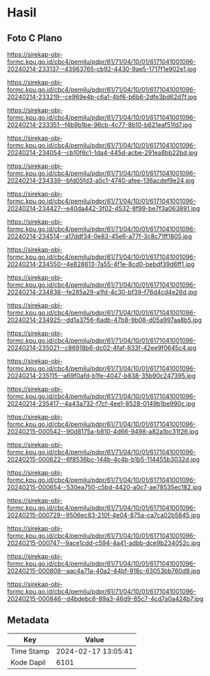 # Hasil

## Foto C Plano

https://sirekap-obj-formc.kpu.go.id/cbc4/pemilu/pdpr/61/71/04/10/01/6171041001096-20240214-233137--43963765-cb92-4430-9ae5-1717f1e902e1.jpg

https://sirekap-obj-formc.kpu.go.id/cbc4/pemilu/pdpr/61/71/04/10/01/6171041001096-20240214-233219--ce969e4b-c6a1-4bf6-b6b6-2dfe3bd62d7f.jpg

https://sirekap-obj-formc.kpu.go.id/cbc4/pemilu/pdpr/61/71/04/10/01/6171041001096-20240214-233351--f4b9b1be-96cb-4c77-8b10-b621eaf51fd7.jpg

https://sirekap-obj-formc.kpu.go.id/cbc4/pemilu/pdpr/61/71/04/10/01/6171041001096-20240214-234054--cb10f6c1-1da4-445d-acbe-291ea8bb22bd.jpg

https://sirekap-obj-formc.kpu.go.id/cbc4/pemilu/pdpr/61/71/04/10/01/6171041001096-20240214-234339--bfd05fd3-a5c1-4740-afee-136acdef9e24.jpg

https://sirekap-obj-formc.kpu.go.id/cbc4/pemilu/pdpr/61/71/04/10/01/6171041001096-20240214-234427--e40da442-3f02-4532-8f99-be7f3a063891.jpg

https://sirekap-obj-formc.kpu.go.id/cbc4/pemilu/pdpr/61/71/04/10/01/6171041001096-20240214-234514--a17ddf34-0e83-45e6-a77f-3c8c71ff1805.jpg

https://sirekap-obj-formc.kpu.go.id/cbc4/pemilu/pdpr/61/71/04/10/01/6171041001096-20240214-234550--4e828613-7a55-4f1e-8cd0-bebdf39d6ff1.jpg

https://sirekap-obj-formc.kpu.go.id/cbc4/pemilu/pdpr/61/71/04/10/01/6171041001096-20240214-234838--fe285a29-a1fd-4c30-bf39-f76d4cd4e26d.jpg

https://sirekap-obj-formc.kpu.go.id/cbc4/pemilu/pdpr/61/71/04/10/01/6171041001096-20240214-234925--dd1a3756-6adb-47b8-9b08-d05a997aa8b5.jpg

https://sirekap-obj-formc.kpu.go.id/cbc4/pemilu/pdpr/61/71/04/10/01/6171041001096-20240214-235021--c86918b6-dc02-4faf-833f-42ee9f0645c4.jpg

https://sirekap-obj-formc.kpu.go.id/cbc4/pemilu/pdpr/61/71/04/10/01/6171041001096-20240214-235115--a69f0afd-b1fe-4047-b838-35b90c247395.jpg

https://sirekap-obj-formc.kpu.go.id/cbc4/pemilu/pdpr/61/71/04/10/01/6171041001096-20240214-235417--4a43a732-f7cf-4ee1-8528-0149b1be990c.jpg

https://sirekap-obj-formc.kpu.go.id/cbc4/pemilu/pdpr/61/71/04/10/01/6171041001096-20240215-000542--90d8175a-b810-4d66-9498-a82a1bc31f26.jpg

https://sirekap-obj-formc.kpu.go.id/cbc4/pemilu/pdpr/61/71/04/10/01/6171041001096-20240215-000622--6f8536bc-144b-4c4b-b1b5-114455b3032d.jpg

https://sirekap-obj-formc.kpu.go.id/cbc4/pemilu/pdpr/61/71/04/10/01/6171041001096-20240215-000654--530ea750-c5bd-4420-a0c7-ae78535ec182.jpg

https://sirekap-obj-formc.kpu.go.id/cbc4/pemilu/pdpr/61/71/04/10/01/6171041001096-20240215-000729--9506ec83-210f-4e04-875a-ca7ca02b5845.jpg

https://sirekap-obj-formc.kpu.go.id/cbc4/pemilu/pdpr/61/71/04/10/01/6171041001096-20240215-000747--9ace1cdd-c594-4a41-adbb-dce9b234052c.jpg

https://sirekap-obj-formc.kpu.go.id/cbc4/pemilu/pdpr/61/71/04/10/01/6171041001096-20240215-000808--aac4a71a-40a2-44bf-918c-63053bb760d9.jpg

https://sirekap-obj-formc.kpu.go.id/cbc4/pemilu/pdpr/61/71/04/10/01/6171041001096-20240215-000846--d4bdebc8-89a3-46d9-85c7-4cd7a0a424b7.jpg


## Metadata

| Key        | Value               |
| ---------- | ------------------- |
| Time Stamp | 2024-02-17 13:05:41 |
| Kode Dapil | 6101                |



